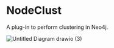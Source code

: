 # NodeClust
A plug-in to perform clustering in Neo4j.

![Untitled Diagram drawio (3)](https://user-images.githubusercontent.com/57228346/167424585-430d920a-95bb-480f-b9c4-f79f4180e39c.png)

